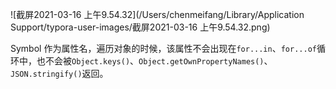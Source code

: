 ![截屏2021-03-16 上午9.54.32](/Users/chenmeifang/Library/Application Support/typora-user-images/截屏2021-03-16 上午9.54.32.png)

Symbol 作为属性名，遍历对象的时候，该属性不会出现在`for...in`、`for...of`循环中，也不会被`Object.keys()`、`Object.getOwnPropertyNames()`、`JSON.stringify()`返回。